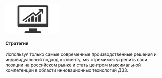 ![Стратегия](assets/img/company-strategy.png)

#### Стратегия

Используя только самые современные производственные решения и индивидуальный подход к клиенту,
мы стремимся укрепить свои позиции на российском рынке и стать центром максимальной компетенции
в области инновационных технологий ДЗЗ.
